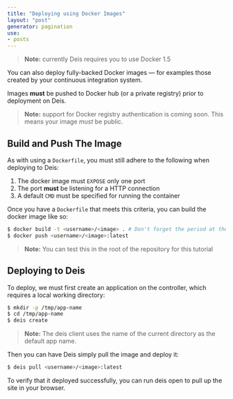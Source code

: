 ```yaml
---
title: "Deploying using Docker Images"
layout: "post"
generator: pagination
use:
- posts
---
```


> **Note:** currently Deis requires you to use Docker 1.5

You can also deploy fully-backed Docker images — for examples those created by your continuous integration system.

Images **must** be pushed to Docker hub (or a private registry) prior to deployment on Deis.

> **Note:** support for Docker registry authentication is coming soon. This means your image _must_ be public.

## Build and Push The Image

As with using a `Dockerfile`, you must still adhere to the following when deploying to Deis:

1. The docker image must `EXPOSE` only one port
2. The port **must** be listening for a HTTP connection
3. A default `CMD` must be specified for running the container

Once you have a `Dockerfile` that meets this criteria, you can build the docker image like so:

```sh
$ docker build -t <username>/<image> . # Don't forget the period at the end!
$ docker push <username>/<image>:latest
```

> **Note:** You can test this in the root of the repository for this tutorial

## Deploying to Deis

To deploy, we must first create an application on the controller, which requires a local working directory:

```sh
$ mkdir -p /tmp/app-name
$ cd /tmp/app-name
$ deis create
```

> **Note:** The deis client uses the name of the current directory as the default app name.

Then you can have Deis simply pull the image and deploy it:

```sh
$ deis pull <username>/<image>:latest
```

To verify that it deployed successfully, you can run deis open to pull up the site in your browser.